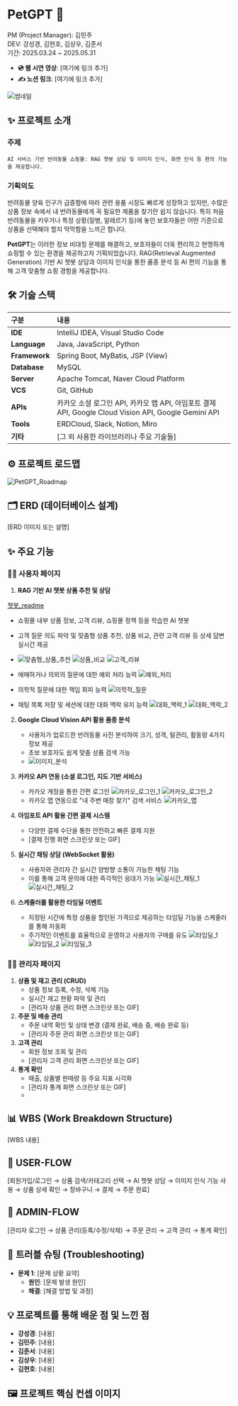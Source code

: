 # **PetGPT 🐶**

PM (Project Manager): 김민주  
DEV: 강성경, 김현호, 김상우, 김준서  
기간: 2025.03.24 ~ 2025.05.31

- **💿 웹 시연 영상**: \[여기에 링크 추가\]
- **✍️ 노션 링크**: \[여기에 링크 추가\]

![썸네일](./images/thumbnail.png)

## **✨ 프로젝트 소개**

### 주제

```
AI 서비스 기반 반려동물 쇼핑몰: RAG 챗봇 상담 및 이미지 인식, 화면 인식 등 편의 기능을 제공합니다.
```

### 기획의도

반려동물 양육 인구가 급증함에 따라 관련 용품 시장도 빠르게 성장하고 있지만, 수많은 상품 정보 속에서 내 반려동물에게 꼭 필요한 제품을 찾기란 쉽지 않습니다. 특히 처음 반려동물을 키우거나 특정 상황(질병, 알레르기 등)에 놓인 보호자들은 어떤 기준으로 상품을 선택해야 할지 막막함을 느끼곤 합니다.

**PetGPT**는 이러한 정보 비대칭 문제를 해결하고, 보호자들이 더욱 편리하고 현명하게 쇼핑할 수 있는 환경을 제공하고자 기획되었습니다. RAG(Retrieval Augmented Generation) 기반 AI 챗봇 상담과 이미지 인식을 통한 품종 분석 등 AI 편의 기능을 통해 고객 맞춤형 쇼핑 경험을 제공합니다.

## **🛠️ 기술 스택**

| 구분          | 내용                                                                                                 |
| :------------ | :--------------------------------------------------------------------------------------------------- |
| **IDE**       | IntelliJ IDEA, Visual Studio Code                                                                    |
| **Language**  | Java, JavaScript, Python                                                                             |
| **Framework** | Spring Boot, MyBatis, JSP (View)                                                                     |
| **Database**  | MySQL                                                                                                |
| **Server**    | Apache Tomcat, Naver Cloud Platform                                                                  |
| **VCS**       | Git, GitHub                                                                                          |
| **APIs**      | 카카오 소셜 로그인 API, 카카오 맵 API, 아임포트 결제 API, Google Cloud Vision API, Google Gemini API |
| **Tools**     | ERDCloud, Slack, Notion, Miro                                                                        |
| **기타**      | \[그 외 사용한 라이브러리나 주요 기술들\]                                                            |

##

## **⚙️ 프로젝트 로드맵**

![PetGPT_Roadmap](./images/roadmap.png)

## **🗂️ ERD (데이터베이스 설계)**

\[ERD 이미지 또는 설명\]

## **✨ 주요 기능**

### **🙋‍♀️ 사용자 페이지**

1. **RAG 기반 AI 챗봇 상품 추천 및 상담**

[챗봇\_readme](./chatbot-readme.md)

- 쇼핑몰 내부 상품 정보, 고객 리뷰, 쇼핑몰 정책 등을 학습한 AI 챗봇
- 고객 질문 의도 파악 및 맞춤형 상품 추천, 상품 비교, 관련 고객 리뷰 등 상세 답변 실시간 제공
- ![맞춤형_상품_추천](./images/chatbot1.png)
  ![상품_비교](./images/chatbot2.png)
  ![고객_리뷰](./images/chatbot5.png)

- 애매하거나 의외의 질문에 대한 예외 처리 능력
  ![예외_처리](./images/chatbot3.png)

- 의학적 질문에 대한 책임 회피 능력
  ![의학적_질문](./images/chatbot4.png)

- 채팅 목록 저장 및 세션에 대한 대화 맥락 유지 능력
  ![대화_맥락_1](./images/chatbot6.png)
  ![대화_맥락_2](./images/chatbot7.png)

2. **Google Cloud Vision API 활용 품종 분석**

   - 사용자가 업로드한 반려동물 사진 분석하여 크기, 성격, 털관리, 활동량 4가지 정보 제공
   - 초보 보호자도 쉽게 맞춤 상품 검색 가능
   - ![이미지_분석](./images/ai_analysis.png)

3. **카카오 API 연동 (소셜 로그인, 지도 기반 서비스)**

   - 카카오 계정을 통한 간편 로그인
     ![카카오_로그인_1](./images/login1.png)
     ![카카오_로그인_2](./images/login2.png)
   - 카카오 맵 연동으로 "내 주변 매장 찾기" 검색 서비스
     ![카카오_맵](./images/kakao_map.png)

4. **아임포트 API 활용 간편 결제 시스템**

   - 다양한 결제 수단을 통한 안전하고 빠른 결제 지원
   - \[결제 진행 화면 스크린샷 또는 GIF\]

5. **실시간 채팅 상담 (WebSocket 활용)**

   - 사용자와 관리자 간 실시간 양방향 소통이 가능한 채팅 기능
   - 이를 통해 고객 문의에 대한 즉각적인 응대가 가능
     ![실시간_채팅_1](./images/chat1.png)
     ![실시간_채팅_2](./images/chat2.png)

6. **스케줄러를 활용한 타임딜 이벤트**
   - 지정된 시간에 특정 상품을 할인된 가격으로 제공하는 타임딜 기능을 스케줄러를 통해 자동화
   - 주기적인 이벤트를 효율적으로 운영하고 사용자의 구매를 유도
     ![타임딜_1](./images/time_deal1.png)
     ![타임딜_2](./images/time_deal2.png)
     ![타임딜_3](./images/time_deal3.png)

### **👨‍💼 관리자 페이지**

1. **상품 및 재고 관리 (CRUD)**
   - 상품 정보 등록, 수정, 삭제 기능
   - 실시간 재고 현황 파악 및 관리
   - \[관리자 상품 관리 화면 스크린샷 또는 GIF\]
2. **주문 및 배송 관리**
   - 주문 내역 확인 및 상태 변경 (결제 완료, 배송 중, 배송 완료 등)
   - \[관리자 주문 관리 화면 스크린샷 또는 GIF\]
3. **고객 관리**
   - 회원 정보 조회 및 관리
   - \[관리자 고객 관리 화면 스크린샷 또는 GIF\]
4. **통계 확인**
   - 매출, 상품별 판매량 등 주요 지표 시각화
   - \[관리자 통계 화면 스크린샷 또는 GIF\]
   -

##

## **📊 WBS (Work Breakdown Structure)**

\[WBS 내용\]

## **🚀 USER-FLOW**

\[회원가입/로그인 → 상품 검색/카테고리 선택 → AI 챗봇 상담 → 이미지 인식 기능 사용 → 상품 상세 확인 → 장바구니 → 결제 → 주문 완료\]

## **🚀 ADMIN-FLOW**

\[관리자 로그인 → 상품 관리(등록/수정/삭제) → 주문 관리 → 고객 관리 → 통계 확인\]

## **🤔 트러블 슈팅 (Troubleshooting)**

- **문제 1**: \[문제 상황 요약\]
  - **원인**: \[문제 발생 원인\]
  - **해결**: \[해결 방법 및 과정\]

## **💡 프로젝트를 통해 배운 점 및 느낀 점**

- **강성경**: \[내용\]
- **김민주**: \[내용\]
- **김준서**: \[내용\]
- **김상우**: \[내용\]
- **김현호**: \[내용\]

## **🖼️ 프로젝트 핵심 컨셉 이미지**
